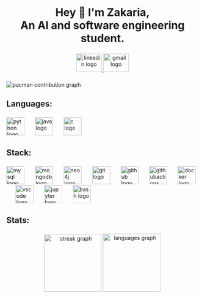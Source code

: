 <h1 align="center">Hey 👋 I'm Zakaria,<br> An AI and software engineering student.</h1>

###

<div align="center">
  <a href="https://www.linkedin.com/in/zakariaithssain" target="_blank">
    <img src="https://raw.githubusercontent.com/maurodesouza/profile-readme-generator/master/src/assets/icons/social/linkedin/default.svg" width="67" height="47" alt="linkedin logo"  />
  </a>
  <a href="zakaria04aithssain@gmail.com" target="_blank">
    <img src="https://raw.githubusercontent.com/maurodesouza/profile-readme-generator/master/src/assets/icons/social/gmail/default.svg" width="67" height="47" alt="gmail logo"  />
  </a>
</div>

###

<picture>
  <source media="(prefers-color-scheme: dark)" srcset="https://raw.githubusercontent.com/zakariaaithssain/zakariaaithssain/output/pacman-contribution-graph-dark.svg">
  <source media="(prefers-color-scheme: light)" srcset="https://raw.githubusercontent.com/zakariaaithssain/zakariaaithssain/output/pacman-contribution-graph.svg">
  <img alt="pacman contribution graph" src="https://raw.githubusercontent.com/zakariaaithssain/zakariaaithssain/output/pacman-contribution-graph.svg">
</picture>

###

<h2 align="left">Languages:</h2>

###

<div align="left">
  <img src="https://cdn.jsdelivr.net/gh/devicons/devicon/icons/python/python-original.svg" height="47" alt="python logo"  />
  <img width="20" />
  <img src="https://cdn.jsdelivr.net/gh/devicons/devicon/icons/java/java-original.svg" height="47" alt="java logo"  />
  <img width="20" />
  <img src="https://cdn.jsdelivr.net/gh/devicons/devicon/icons/c/c-original.svg" height="47" alt="c logo"  />
</div>

###

<h2 align="left">Stack:</h2>

###

<div align="left">
  <img src="https://cdn.jsdelivr.net/gh/devicons/devicon/icons/mysql/mysql-original.svg" height="47" alt="mysql logo"  />
  <img width="20" />
  <img src="https://cdn.jsdelivr.net/gh/devicons/devicon/icons/mongodb/mongodb-original.svg" height="47" alt="mongodb logo"  />
  <img width="20" />
  <img src="https://cdn.simpleicons.org/neo4j/4581C3" height="47" alt="neo4j logo"  />
  <img width="20" />
  <img src="https://cdn.jsdelivr.net/gh/devicons/devicon/icons/git/git-original.svg" height="47" alt="git logo"  />
  <img width="20" />
  <img src="https://skillicons.dev/icons?i=github" height="47" alt="github logo"  />
  <img width="20" />
  <img src="https://cdn.simpleicons.org/githubactions/2088FF" height="47" alt="githubactions logo"  />
  <img width="20" />
  <img src="https://cdn.jsdelivr.net/gh/devicons/devicon/icons/docker/docker-original.svg" height="47" alt="docker logo"  />
  <img width="20" />
  <img src="https://cdn.jsdelivr.net/gh/devicons/devicon/icons/vscode/vscode-original.svg" height="47" alt="vscode logo"  />
  <img width="20" />
  <img src="https://cdn.jsdelivr.net/gh/devicons/devicon/icons/jupyter/jupyter-original.svg" height="47" alt="jupyter logo"  />
  <img width="20" />
  <img src="https://cdn.simpleicons.org/gnubash/4EAA25" height="47" alt="bash logo"  />
</div>

###

<h2 align="left">Stats:</h2>

###

<div align="center">
  <img src="https://streak-stats.demolab.com?user=zakariaaithssain&locale=en&mode=daily&theme=merko&hide_border=false&border_radius=5&order=3" height="150" alt="streak graph"  />
  <img src="https://github-readme-stats.vercel.app/api/top-langs?username=zakariaaithssain&locale=en&hide_title=false&layout=compact&card_width=320&langs_count=10&theme=merko&hide_border=false&order=2" height="152" alt="languages graph"  />
</div>

###
